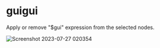 # guigui
Apply or remove "$gui" expression from the selected nodes.

![Screenshot 2023-07-27 020354](https://github.com/danilodelucio/guigui/assets/47226196/dc53d441-7bfc-4ebf-831a-1bff913f9e20)
